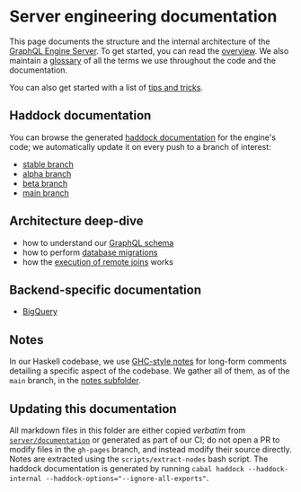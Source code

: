 # Server engineering documentation

This page documents the structure and the internal architecture of the [GraphQL
Engine Server](https://github.com/hasura/graphql-engine/tree/master/server). To
get started, you can read the [overview](overview.md). We also maintain a
[glossary](glossary.md) of all the terms we use throughout the code and the
documentation.

You can also get started with a list of [tips and tricks](tips.md).

## Haddock documentation

You can browse the generated [haddock documentation](haddock/) for the engine's
code; we automatically update it on every push to a branch of interest:

* [stable branch](haddock/stable)
* [alpha branch](haddock/alpha)
* [beta branch](haddock/beta)
* [main branch](haddock/main)


## Architecture deep-dive

* how to understand our [GraphQL schema](deep-dives/schema.md)
* how to perform [database migrations](deep-dives/migration-guidelines.md)
* how the [execution of remote joins](deep-dives/remote-joins-execution.md) works


## Backend-specific documentation

* [BigQuery](data-sources/bigquery.md)

## Notes

In our Haskell codebase, we use [GHC-style
notes](https://www.stackbuilders.com/news/the-notes-of-ghc) for long-form
comments detailing a specific aspect of the codebase. We gather all of them, as
of the `main` branch, in the [notes subfolder](notes/).

## Updating this documentation

All markdown files in this folder are either copied *verbatim* from
[`server/documentation`](https://github.com/hasura/graphql-engine/tree/master/server/documentation)
or generated as part of our CI; do not open a PR to modify files in
the `gh-pages` branch, and instead modify their source directly. Notes
are extracted using the `scripts/extract-nodes` bash script. The
haddock documentation is generated by running `cabal haddock
--haddock-internal --haddock-options="--ignore-all-exports"`.
